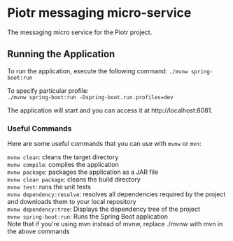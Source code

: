 # Piotr messaging micro-service
The messaging micro service for the Piotr project.

## Running the Application
To run the application, execute the following command:
`./mvnw spring-boot:run`    

To specify particular profile:      
`./mvnw spring-boot:run -Dspring-boot.run.profiles=dev`

The application will start and you can access it at http://localhost:8081.

### Useful Commands
Here are some useful commands that you can use with `mvnw` or `mvn`:

`mvnw clean`: cleans the target directory    
`mvnw compile`: compiles the application      
`mvnw package`: packages the application as a JAR file  
`mvnw clean package`: cleans the build directory        
`mvnw test`: runs the unit tests        
`mvnw dependency:resolve`: resolves all dependencies required by the project and downloads them to your local repository        
`mvnw dependency:tree`: Displays the dependency tree of the project         
`mvnw spring-boot:run`: Runs the Spring Boot application     
Note that if you're using mvn instead of mvnw, replace ./mvnw with mvn in the above commands      